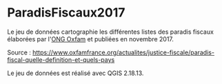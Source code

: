 # ParadisFiscaux2017

Le jeu de données cartographie les différentes listes des paradis fiscaux élaborées par l'<a href="https://www.oxfamfrance.org/">ONG Oxfam</a> et publiées en novembre 2017.<br>

Source : https://www.oxfamfrance.org/actualites/justice-fiscale/paradis-fiscal-quelle-definition-et-quels-pays

Le jeu de données est réalisé avec QGIS 2.18.13.
